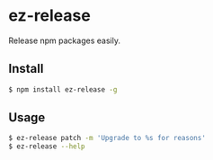 # ez-release

Release npm packages easily.


## Install

```bash
$ npm install ez-release -g
```


## Usage

```bash
$ ez-release patch -m 'Upgrade to %s for reasons'
$ ez-release --help

```
